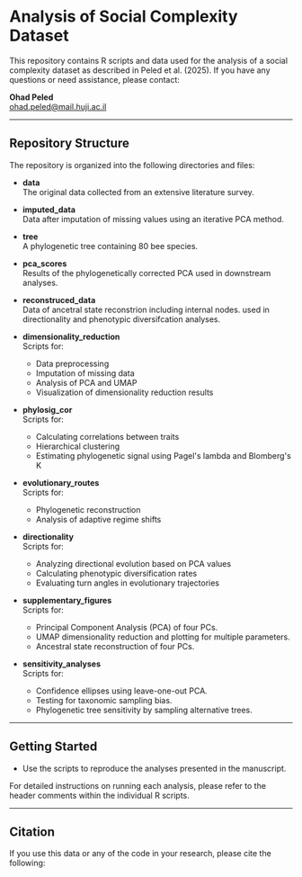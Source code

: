 # Analysis of Social Complexity Dataset

This repository contains R scripts and data used for the analysis of a social complexity dataset as described in Peled et al. (2025). If you have any questions or need assistance, please contact:

**Ohad Peled**  
[ohad.peled@mail.huji.ac.il](mailto:ohad.peled@mail.huji.ac.il)

---

## Repository Structure

The repository is organized into the following directories and files:

- **data**  
  The original data collected from an extensive literature survey.

- **imputed_data**  
  Data after imputation of missing values using an iterative PCA method.

- **tree**  
  A phylogenetic tree containing 80 bee species.

- **pca_scores**  
  Results of the phylogenetically corrected PCA used in downstream analyses.
  
- **reconstruced_data**  
  Data of ancetral state reconstrion including internal nodes. used in directionality and phenotypic diversifcation analyses.

- **dimensionality_reduction**  
  Scripts for:
  - Data preprocessing
  - Imputation of missing data
  - Analysis of PCA and UMAP
  - Visualization of dimensionality reduction results

- **phylosig_cor**  
  Scripts for:
  - Calculating correlations between traits
  - Hierarchical clustering
  - Estimating phylogenetic signal using Pagel's lambda and Blomberg's K

- **evolutionary_routes**  
  Scripts for:
  - Phylogenetic reconstruction
  - Analysis of adaptive regime shifts

- **directionality**  
  Scripts for:
  - Analyzing directional evolution based on PCA values
  - Calculating phenotypic diversification rates
  - Evaluating turn angles in evolutionary trajectories

- **supplementary_figures**  
  Scripts for:
  - Principal Component Analysis (PCA) of four PCs.
  - UMAP dimensionality reduction and plotting for multiple parameters.
  - Ancestral state reconstruction of four PCs.

- **sensitivity_analyses**  
  Scripts for:
  - Confidence ellipses using leave-one-out PCA.
  - Testing for taxonomic sampling bias.
  - Phylogenetic tree sensitivity by sampling alternative trees.

---

## Getting Started
   - Use the scripts to reproduce the analyses presented in the manuscript.

For detailed instructions on running each analysis, please refer to the header comments within the individual R scripts.

---

## Citation

If you use this data or any of the code in your research, please cite the following:

